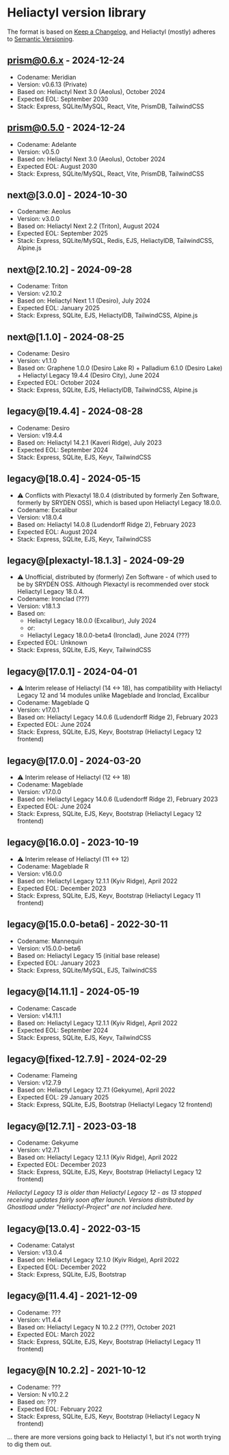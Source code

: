 # Heliactyl version library

The format is based on [Keep a Changelog](https://keepachangelog.com/en/1.0.0/),
and Heliactyl (mostly) adheres to [Semantic Versioning](https://semver.org/spec/v2.0.0.html).

## prism@0.6.x - 2024-12-24

- Codename: Meridian
- Version: v0.6.13 (Private)
- Based on: Heliactyl Next 3.0 (Aeolus), October 2024
- Expected EOL: September 2030
- Stack: Express, SQLite/MySQL, React, Vite, PrismDB, TailwindCSS

## prism@0.5.0 - 2024-12-24

- Codename: Adelante
- Version: v0.5.0
- Based on: Heliactyl Next 3.0 (Aeolus), October 2024
- Expected EOL: August 2030
- Stack: Express, SQLite/MySQL, React, Vite, PrismDB, TailwindCSS

## next@[3.0.0] - 2024-10-30

- Codename: Aeolus
- Version: v3.0.0
- Based on: Heliactyl Next 2.2 (Triton), August 2024
- Expected EOL: September 2025
- Stack: Express, SQLite/MySQL, Redis, EJS, HeliactylDB, TailwindCSS, Alpine.js

## next@[2.10.2] - 2024-09-28

- Codename: Triton
- Version: v2.10.2
- Based on: Heliactyl Next 1.1 (Desiro), July 2024
- Expected EOL: January 2025
- Stack: Express, SQLite, EJS, HeliactylDB, TailwindCSS, Alpine.js

## next@[1.1.0] - 2024-08-25

- Codename: Desiro
- Version: v1.1.0
- Based on: Graphene 1.0.0 (Desiro Lake R) + Palladium 6.1.0 (Desiro Lake) + Heliactyl Legacy 19.4.4 (Desiro City), June 2024
- Expected EOL: October 2024
- Stack: Express, SQLite, EJS, HeliactylDB, TailwindCSS, Alpine.js

## legacy@[19.4.4] - 2024-08-28

- Codename: Desiro
- Version: v19.4.4
- Based on: Heliactyl 14.2.1 (Kaveri Ridge), July 2023
- Expected EOL: September 2024
- Stack: Express, SQLite, EJS, Keyv, TailwindCSS

## legacy@[18.0.4] - 2024-05-15

- :warning: Conflicts with Plexactyl 18.0.4 (distributed by formerly Zen Software, formerly by SRYDEN OSS), which is based upon Heliactyl Legacy 18.0.0.
- Codename: Excalibur
- Version: v18.0.4
- Based on: Heliactyl 14.0.8 (Ludendorff Ridge 2), February 2023
- Expected EOL: August 2024
- Stack: Express, SQLite, EJS, Keyv, TailwindCSS

## legacy@[plexactyl-18.1.3] - 2024-09-29

- :warning: Unofficial, distributed by (formerly) Zen Software - of which used to be by SRYDEN OSS. Although Plexactyl is recommended over stock Heliactyl Legacy 18.0.4.
- Codename: Ironclad (???)
- Version: v18.1.3
- Based on: 
  - Heliactyl Legacy 18.0.0 (Excalibur), July 2024
  - or:
  - Heliactyl Legacy 18.0.0-beta4 (Ironclad), June 2024 (???)
- Expected EOL: Unknown
- Stack: Express, SQLite, EJS, Keyv, TailwindCSS

## legacy@[17.0.1] - 2024-04-01

- :warning: Interim release of Heliactyl (14 <-> 18), has compatibility with Heliactyl Legacy 12 and 14 modules unlike Mageblade and Ironclad, Excalibur
- Codename: Mageblade Q
- Version: v17.0.1
- Based on: Heliactyl Legacy 14.0.6 (Ludendorff Ridge 2), February 2023
- Expected EOL: June 2024
- Stack: Express, SQLite, EJS, Keyv, Bootstrap (Heliactyl Legacy 12 frontend)

## legacy@[17.0.0] - 2024-03-20

- :warning: Interim release of Heliactyl (12 <-> 18)
- Codename: Mageblade
- Version: v17.0.0
- Based on: Heliactyl Legacy 14.0.6 (Ludendorff Ridge 2), February 2023
- Expected EOL: June 2024
- Stack: Express, SQLite, EJS, Keyv, Bootstrap (Heliactyl Legacy 12 frontend)

## legacy@[16.0.0] - 2023-10-19

- :warning: Interim release of Heliactyl (11 <-> 12)
- Codename: Mageblade R
- Version: v16.0.0
- Based on: Heliactyl Legacy 12.1.1 (Kyiv Ridge), April 2022
- Expected EOL: December 2023
- Stack: Express, SQLite, EJS, Keyv, Bootstrap (Heliactyl Legacy 11 frontend)

## legacy@[15.0.0-beta6] - 2022-30-11

- Codename: Mannequin
- Version: v15.0.0-beta6
- Based on: Heliactyl Legacy 15 (initial base release)
- Expected EOL: January 2023
- Stack: Express, SQLite/MySQL, EJS, TailwindCSS

## legacy@[14.11.1] - 2024-05-19

- Codename: Cascade
- Version: v14.11.1
- Based on: Heliactyl Legacy 12.1.1 (Kyiv Ridge), April 2022
- Expected EOL: September 2024
- Stack: Express, SQLite, EJS, Keyv, TailwindCSS

## legacy@[fixed-12.7.9] - 2024-02-29

- Codename: Flameing
- Version: v12.7.9
- Based on: Heliactyl Legacy 12.7.1 (Gekyume), April 2022
- Expected EOL: 29 January 2025
- Stack: Express, SQLite, EJS, Bootstrap (Heliactyl Legacy 12 frontend)

## legacy@[12.7.1] - 2023-03-18

- Codename: Gekyume
- Version: v12.7.1
- Based on: Heliactyl Legacy 12.1.1 (Kyiv Ridge), April 2022
- Expected EOL: December 2023
- Stack: Express, SQLite, EJS, Keyv, Bootstrap (Heliactyl Legacy 12 frontend)

*Heliactyl Legacy 13 is older than Heliactyl Legacy 12 - as 13 stopped receiving updates fairly soon after launch. Versions distributed by Ghostload under "Heliactyl-Project" are not included here.*

## legacy@[13.0.4] - 2022-03-15

- Codename: Catalyst
- Version: v13.0.4
- Based on: Heliactyl Legacy 12.1.0 (Kyiv Ridge), April 2022
- Expected EOL: December 2022
- Stack: Express, SQLite, EJS, Bootstrap

## legacy@[11.4.4] - 2021-12-09

- Codename: ???
- Version: v11.4.4
- Based on: Heliactyl Legacy N 10.2.2 (???), October 2021
- Expected EOL: March 2022
- Stack: Express, SQLite, EJS, Keyv, Bootstrap (Heliactyl Legacy 11 frontend)

## legacy@[N 10.2.2] - 2021-10-12

- Codename: ???
- Version: N v10.2.2
- Based on: ???
- Expected EOL: February 2022
- Stack: Express, SQLite, EJS, Keyv, Bootstrap (Heliactyl Legacy N frontend)

... there are more versions going back to Heliactyl 1, but it's not worth trying to dig them out.

